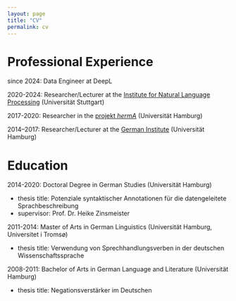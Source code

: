 ```yaml
---
layout: page
title: "CV"
permalink: cv
---
```




# Professional Experience

since 2024: Data Engineer at DeepL

2020-2024: Researcher/Lecturer at the [Institute for Natural Language Processing](https://www.ims.uni-stuttgart.de/) (Universität Stuttgart)

2017-2020: Researcher in the [projekt *hermA*](https://www.herma.uni-hamburg.de/) (Universität Hamburg)

2014–2017: Researcher/Lecturer at the [German Institute](https://www.slm.uni-hamburg.de/germanistik.html) (Universität Hamburg)


# Education

2014-2020: Doctoral Degree in German Studies (Universität Hamburg)
- thesis title: Potenziale syntaktischer Annotationen für die datengeleitete Sprachbeschreibung
- supervisor: Prof. Dr. Heike Zinsmeister

2011-2014: Master of Arts in German Linguistics (Universität Hamburg, Universitet i Tromsø)
- thesis title: Verwendung von Sprechhandlungsverben in der deutschen Wissenschaftssprache

2008-2011: Bachelor of Arts in German Language and Literature (Universität Hamburg)
- thesis title: Negationsverstärker im Deutschen
